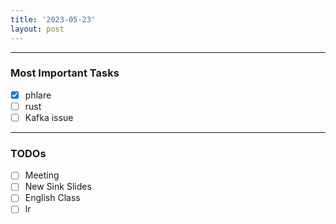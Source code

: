 ```yaml
---
title: '2023-05-23'
layout: post
---
```


---

### Most Important Tasks

- [x] phlare
- [ ] rust
- [ ] Kafka issue

---

### TODOs

- [ ] Meeting
- [ ] New Sink Slides
- [ ] English Class
- [ ] lr
